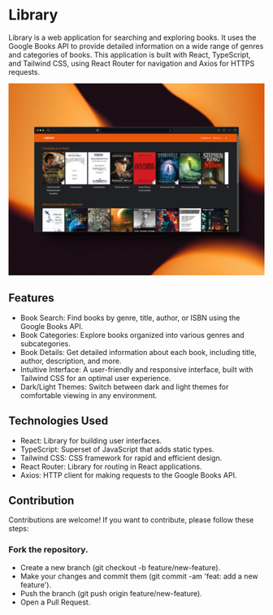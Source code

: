 # Library
Library is a web application for searching and exploring books. It uses the Google Books API to provide detailed information on a wide range of genres and categories of books. This application is built with React, TypeScript, and Tailwind CSS, using React Router for navigation and Axios for HTTPS requests.

<a target="_blank" href="https://library-dom.netlify.app/">
  <img src="./client/src/assets/library.png">
</a>

## Features
- Book Search: Find books by genre, title, author, or ISBN using the Google Books API.
- Book Categories: Explore books organized into various genres and subcategories.
- Book Details: Get detailed information about each book, including title, author, description, and more.
- Intuitive Interface: A user-friendly and responsive interface, built with Tailwind CSS for an optimal user experience.
- Dark/Light Themes: Switch between dark and light themes for comfortable viewing in any environment.

## Technologies Used
- React: Library for building user interfaces.
- TypeScript: Superset of JavaScript that adds static types.
- Tailwind CSS: CSS framework for rapid and efficient design.
- React Router: Library for routing in React applications.
- Axios: HTTP client for making requests to the Google Books API.

## Contribution
Contributions are welcome! If you want to contribute, please follow these steps:

### Fork the repository.
- Create a new branch (git checkout -b feature/new-feature).
- Make your changes and commit them (git commit -am 'feat: add a new feature').
- Push the branch (git push origin feature/new-feature).
- Open a Pull Request.
